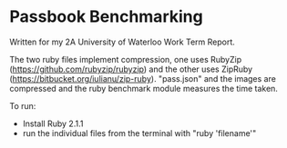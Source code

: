 Passbook Benchmarking
====================
Written for my 2A University of Waterloo Work Term Report.

The two ruby files implement compression, one uses RubyZip (https://github.com/rubyzip/rubyzip) and the other uses ZipRuby (https://bitbucket.org/iulianu/zip-ruby). "pass.json" and the images are compressed and the ruby benchmark module measures the time taken.

To run:
- Install Ruby 2.1.1
- run the individual files from the terminal with "ruby 'filename'"
